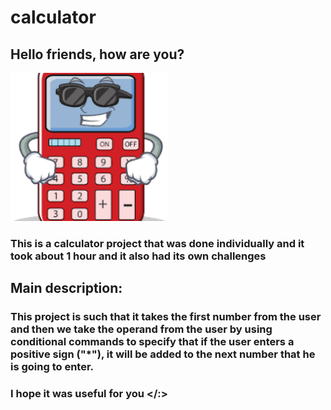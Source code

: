 # calculator
##  Hello friends, how are you?

<img src="images/mashinhesab.png" style="height:50% ;width:50% ;">

### This is a calculator project that was done individually and it took about 1 hour and it also had its own challenges

## Main description:
### This project is such that it takes the first number from the user and then we take the operand from the user by using conditional commands to specify that if the user enters a positive sign ("*"), it will be added to the next number that he is going to enter.

### I hope it was useful for you </:>

